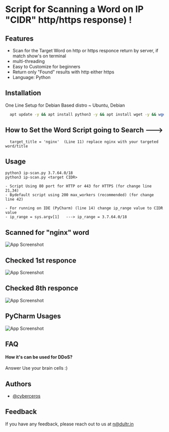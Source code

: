 
# Script for Scanning a Word on IP "CIDR" http/https response) !

## Features

- Scan for the Target Word on http or https responce return by server, if match show's on terminal
- multi-threading
- Easy to Customize for beginners
- Return only "Found" results with http either https
- Language: Python
## Installation

One Line Setup for Debian Based distro ~ Ubuntu, Debian

```bash
  apt update -y && apt install python3 -y && apt install wget -y && wget https://raw.githubusercontent.com/cyberceros/ddos-dose/main/Find%20Origin%20IP%20behind%20CDN%20%7C%20cf%2Cakami%2Cfastly/Scan%20IP%20CIDR%20for%20Target%20Title/ip-scan.py && chmod 777 *
```


## How to Set the Word Script going to Search --->
```
  target_title = 'nginx'  (Line 11) replace nginx with your targeted word/title
```

## Usage

```
python3 ip-scan.py 3.7.64.0/18
python3 ip-scan.py <target CIDR>
```
```
- Script Using 80 port for HTTP or 443 for HTTPS (for change line 21,34)
- Bydefault script using 200 max_workers (recommended) (for change line 42)
```
```
- For running on IDE (PyCharm) (line 14) change ip_range value to CIDR value
- ip_range = sys.argv[1]   ---> ip_range = 3.7.64.0/18  
```


## Scanned for "nginx" word

![App Screenshot](https://cdn.discordapp.com/attachments/1096986540049182821/1097005207830941757/image.png)

## Checked 1st responce
![App Screenshot](https://cdn.discordapp.com/attachments/1096986540049182821/1097005620433006692/image.png)

## Checked 8th responce
![App Screenshot](https://cdn.discordapp.com/attachments/1096986540049182821/1097005960062574712/image.png)

## PyCharm Usages
![App Screenshot](https://cdn.discordapp.com/attachments/1096986540049182821/1097006372803063808/image.png)

## FAQ
#### How it's can be used for DDoS? 
Answer Use your brain cells :)

## Authors

- [@cyberceros](https://www.github.com/cyberceros)
## Feedback

If you have any feedback, please reach out to us at n@dultr.in
